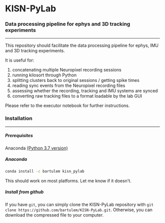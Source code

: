 # KISN-PyLab
### Data processing pipeline for ephys and 3D tracking experiments
---------------------------------------------------------------------------------
This repository should facilitate the data processing pipeline for ephys, IMU and 3D tracking experiments.

It is useful for:
1. concatenating multiple Neuropixel recording sessions
2. running kilosort through Python
3. splitting clusters back to original sessions / getting spike times
4. reading sync events from the Neuropixel recording files
5. assessing whether the recording, tracking and IMU systems are synced
6. converting raw tracking files to a format loadable by the lab GUI

Please refer to the executor notebook for further instructions.


### Installation
---------------------------------------------------------------------------------
##### Prerequisites
Anaconda [(Python 3.7 version)](https://www.anaconda.com/distribution/#download-section)

##### Anaconda
~~~bash
conda install -c bartulem kisn_pylab
~~~

This should work on most platforms. Let me know if it doesn't. 

##### Install from github
If you have `git`, you can simply clone the KISN-PyLab repository with `git clone https://github.com/bartulem/KISN-PyLab.git`. Otherwise, you can download the compressed file to your computer. 
